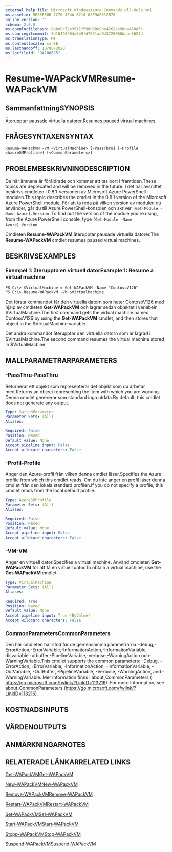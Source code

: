 ```yaml
---
external help file: Microsoft.WindowsAzure.Commands.dll-Help.xml
ms.assetid: 5E85F58B-7C70-4F4A-B218-08F9AF512B76
online version: ''
schema: 2.0.0
ms.openlocfilehash: 8aba9c72e3911f59db88e9be4262ee90ea460a5c
ms.sourcegitcommit: 3d16496984a0b9fd7631aa043726060ddae3624d
ms.translationtype: MT
ms.contentlocale: sv-SE
ms.lasthandoff: 10/08/2020
ms.locfileid: "94100625"
---
```

# <span data-ttu-id="9633b-101">Resume-WAPackVM</span><span class="sxs-lookup"><span data-stu-id="9633b-101">Resume-WAPackVM</span></span>

## <span data-ttu-id="9633b-102">Sammanfattning</span><span class="sxs-lookup"><span data-stu-id="9633b-102">SYNOPSIS</span></span>
<span data-ttu-id="9633b-103">Återupptar pausade virtuella datorer.</span><span class="sxs-lookup"><span data-stu-id="9633b-103">Resumes paused virtual machines.</span></span>

## <span data-ttu-id="9633b-104">FRÅGESYNTAXEN</span><span class="sxs-lookup"><span data-stu-id="9633b-104">SYNTAX</span></span>

```
Resume-WAPackVM -VM <VirtualMachine> [-PassThru] [-Profile <AzureSMProfile>] [<CommonParameters>]
```

## <span data-ttu-id="9633b-105">PROBLEMBESKRIVNING</span><span class="sxs-lookup"><span data-stu-id="9633b-105">DESCRIPTION</span></span>
<span data-ttu-id="9633b-106">De här ämnena är föråldrade och kommer att tas bort i framtiden.</span><span class="sxs-lookup"><span data-stu-id="9633b-106">These topics are deprecated and will be removed in the future.</span></span>
<span data-ttu-id="9633b-107">I det här avsnittet beskrivs cmdleten i 0.8.1-versionen av Microsoft Azure PowerShell-modulen.</span><span class="sxs-lookup"><span data-stu-id="9633b-107">This topic describes the cmdlet in the 0.8.1 version of the Microsoft Azure PowerShell module.</span></span>
<span data-ttu-id="9633b-108">För att ta reda på vilken version av modulen du använder, går du till Azure PowerShell-konsolen och skriver `(Get-Module -Name Azure).Version` .</span><span class="sxs-lookup"><span data-stu-id="9633b-108">To find out the version of the module you're using, from the Azure PowerShell console, type `(Get-Module -Name Azure).Version`.</span></span>

<span data-ttu-id="9633b-109">Cmdleten **Resume-WAPackVM** återupptar pausade virtuella datorer.</span><span class="sxs-lookup"><span data-stu-id="9633b-109">The **Resume-WAPackVM** cmdlet resumes paused virtual machines.</span></span>

## <span data-ttu-id="9633b-110">BESKRIVS</span><span class="sxs-lookup"><span data-stu-id="9633b-110">EXAMPLES</span></span>

### <span data-ttu-id="9633b-111">Exempel 1: återuppta en virtuell dator</span><span class="sxs-lookup"><span data-stu-id="9633b-111">Example 1: Resume a virtual machine</span></span>
```
PS C:\> $VirtualMachine = Get-WAPackVM -Name "ContosoV126"
PS C:\> Resume-WAPackVM -VM $VirtualMachine
```

<span data-ttu-id="9633b-112">Det första kommandot får den virtuella datorn som heter ContosoV126 med hjälp av cmdleten **Get-WAPackVM** och lagrar sedan objektet i variabeln $VirtualMachine.</span><span class="sxs-lookup"><span data-stu-id="9633b-112">The first command gets the virtual machine named ContosoV126 by using the **Get-WAPackVM** cmdlet, and then stores that object in the $VirtualMachine variable.</span></span>

<span data-ttu-id="9633b-113">Det andra kommandot återupptar den virtuella datorn som är lagrad i $VirtualMachine.</span><span class="sxs-lookup"><span data-stu-id="9633b-113">The second command resumes the virtual machine stored in $VirtualMachine.</span></span>

## <span data-ttu-id="9633b-114">MALLPARAMETRAR</span><span class="sxs-lookup"><span data-stu-id="9633b-114">PARAMETERS</span></span>

### <span data-ttu-id="9633b-115">-PassThru</span><span class="sxs-lookup"><span data-stu-id="9633b-115">-PassThru</span></span>
<span data-ttu-id="9633b-116">Returnerar ett objekt som representerar det objekt som du arbetar med.</span><span class="sxs-lookup"><span data-stu-id="9633b-116">Returns an object representing the item with which you are working.</span></span>
<span data-ttu-id="9633b-117">Denna cmdlet genererar som standard inga utdata.</span><span class="sxs-lookup"><span data-stu-id="9633b-117">By default, this cmdlet does not generate any output.</span></span>

```yaml
Type: SwitchParameter
Parameter Sets: (All)
Aliases:

Required: False
Position: Named
Default value: None
Accept pipeline input: False
Accept wildcard characters: False
```

### <span data-ttu-id="9633b-118">-Profil</span><span class="sxs-lookup"><span data-stu-id="9633b-118">-Profile</span></span>
<span data-ttu-id="9633b-119">Anger den Azure-profil från vilken denna cmdlet läser.</span><span class="sxs-lookup"><span data-stu-id="9633b-119">Specifies the Azure profile from which this cmdlet reads.</span></span>
<span data-ttu-id="9633b-120">Om du inte anger en profil läser denna cmdlet från den lokala standard profilen.</span><span class="sxs-lookup"><span data-stu-id="9633b-120">If you do not specify a profile, this cmdlet reads from the local default profile.</span></span>

```yaml
Type: AzureSMProfile
Parameter Sets: (All)
Aliases:

Required: False
Position: Named
Default value: None
Accept pipeline input: False
Accept wildcard characters: False
```

### <span data-ttu-id="9633b-121">-VM</span><span class="sxs-lookup"><span data-stu-id="9633b-121">-VM</span></span>
<span data-ttu-id="9633b-122">Anger en virtuell dator.</span><span class="sxs-lookup"><span data-stu-id="9633b-122">Specifies a virtual machine.</span></span>
<span data-ttu-id="9633b-123">Använd cmdleten **Get-WAPackVM** för att få en virtuell dator.</span><span class="sxs-lookup"><span data-stu-id="9633b-123">To obtain a virtual machine, use the **Get-WAPackVM** cmdlet.</span></span>

```yaml
Type: VirtualMachine
Parameter Sets: (All)
Aliases:

Required: True
Position: Named
Default value: None
Accept pipeline input: True (ByValue)
Accept wildcard characters: False
```

### <span data-ttu-id="9633b-124">CommonParameters</span><span class="sxs-lookup"><span data-stu-id="9633b-124">CommonParameters</span></span>
<span data-ttu-id="9633b-125">Den här cmdleten har stöd för de gemensamma parametrarna:-debug,-ErrorAction,-ErrorVariable,-InformationAction,-InformationVariable,-disvariable,-utbuffer,-PipelineVariable,-verbose,-WarningAction och-WarningVariable.</span><span class="sxs-lookup"><span data-stu-id="9633b-125">This cmdlet supports the common parameters: -Debug, -ErrorAction, -ErrorVariable, -InformationAction, -InformationVariable, -OutVariable, -OutBuffer, -PipelineVariable, -Verbose, -WarningAction, and -WarningVariable.</span></span> <span data-ttu-id="9633b-126">Mer information finns i about_CommonParameters ( https://go.microsoft.com/fwlink/?LinkID=113216) .</span><span class="sxs-lookup"><span data-stu-id="9633b-126">For more information, see about_CommonParameters (https://go.microsoft.com/fwlink/?LinkID=113216).</span></span>

## <span data-ttu-id="9633b-127">KOSTNADS</span><span class="sxs-lookup"><span data-stu-id="9633b-127">INPUTS</span></span>

## <span data-ttu-id="9633b-128">VÄRDEN</span><span class="sxs-lookup"><span data-stu-id="9633b-128">OUTPUTS</span></span>

## <span data-ttu-id="9633b-129">ANMÄRKNINGAR</span><span class="sxs-lookup"><span data-stu-id="9633b-129">NOTES</span></span>

## <span data-ttu-id="9633b-130">RELATERADE LÄNKAR</span><span class="sxs-lookup"><span data-stu-id="9633b-130">RELATED LINKS</span></span>

[<span data-ttu-id="9633b-131">Get-WAPackVM</span><span class="sxs-lookup"><span data-stu-id="9633b-131">Get-WAPackVM</span></span>](./Get-WAPackVM.md)

[<span data-ttu-id="9633b-132">New-WAPackVM</span><span class="sxs-lookup"><span data-stu-id="9633b-132">New-WAPackVM</span></span>](./New-WAPackVM.md)

[<span data-ttu-id="9633b-133">Remove-WAPackVM</span><span class="sxs-lookup"><span data-stu-id="9633b-133">Remove-WAPackVM</span></span>](./Remove-WAPackVM.md)

[<span data-ttu-id="9633b-134">Restart-WAPackVM</span><span class="sxs-lookup"><span data-stu-id="9633b-134">Restart-WAPackVM</span></span>](./Restart-WAPackVM.md)

[<span data-ttu-id="9633b-135">Set-WAPackVM</span><span class="sxs-lookup"><span data-stu-id="9633b-135">Set-WAPackVM</span></span>](./Set-WAPackVM.md)

[<span data-ttu-id="9633b-136">Start-WAPackVM</span><span class="sxs-lookup"><span data-stu-id="9633b-136">Start-WAPackVM</span></span>](./Start-WAPackVM.md)

[<span data-ttu-id="9633b-137">Stopp-WAPackVM</span><span class="sxs-lookup"><span data-stu-id="9633b-137">Stop-WAPackVM</span></span>](./Stop-WAPackVM.md)

[<span data-ttu-id="9633b-138">Suspend-WAPackVM</span><span class="sxs-lookup"><span data-stu-id="9633b-138">Suspend-WAPackVM</span></span>](./Suspend-WAPackVM.md)


